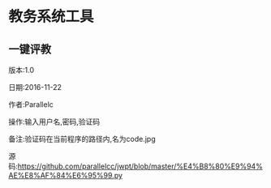 # 教务系统工具
## 一键评教

版本:1.0

日期:2016-11-22

作者:Parallelc

操作:输入用户名,密码,验证码

备注:验证码在当前程序的路径内,名为code.jpg

源码:https://github.com/parallelcc/jwpt/blob/master/%E4%B8%80%E9%94%AE%E8%AF%84%E6%95%99.py
